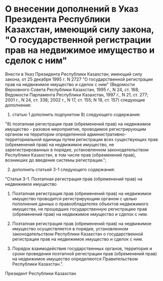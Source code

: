 # О внесении дополнений в Указ Президента Республики Казахстан, имеющий силу закона, "О государственной регистрации прав на недвижимое имущество и сделок с ним"

Внести в Указ Президента Республики Казахстан, имеющий силу закона, от 25 декабря 1995 г. N 2727 "О государственной регистрации прав на недвижимое имущество и сделок с ним" (Ведомости Верховного Совета Республики Казахстан, 1995 г., N 24, ст. 168; Ведомости Парламента Республики Казахстан, 1997 г., N 21, ст. 277; 2001 г., N 24, ст. 338; 2002 г., N 17, ст. 155; N 18, ст. 157) следующие дополнения:

1) статью 1 дополнить подпунктом 8) следующего содержания:

"8) поэтапная регистрация прав (обременений прав) на недвижимое имущество - разовое мероприятие, проводимое регистрирующим органом на территории определенной административно-территориальной единицы путем регистрации всех существующих прав (обременений прав) на недвижимое имущество, не зарегистрированных в порядке, установленном законодательством Республики Казахстан, в том числе прав (обременений прав), возникших до введения системы регистрации.";

2) дополнить статьей 3-1 следующего содержания:

"Статья 3-1. Поэтапная регистрация прав (обременений прав) на недвижимое имущество

1. Поэтапная регистрация прав (обременений прав) на недвижимое имущество проводится регистрирующим органом с целью пополнения данных о правообладателях объектов недвижимого имущества, не прошедших государственную регистрацию прав (обременений прав) на недвижимое имущество и сделок с ним.

2. Поэтапная регистрация прав (обременений прав) на недвижимое имущество осуществляется в порядке, установленном законодательством Республики Казахстан о государственной регистрации прав на недвижимое имущество и сделок с ним.

3. Порядок взаимодействия государственных органов, территория и сроки проведения поэтапной регистрации прав (обременений прав) на недвижимое имущество определяются Правительством Республики Казахстан.".

Президент Республики Казахстан

